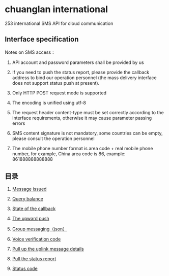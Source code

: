 # chuanglan international



253 international SMS API for cloud communication



## Interface specification



Notes on SMS access：

1. API account and password parameters shall be provided by us

2. If you need to push the status report, please provide the callback address to bind our operation personnel (the mass delivery interface does not support status push at present).

3. Only HTTP POST request mode is supported

4. The encoding is unified using utf-8

5. The request header content-type must be set correctly according to the interface requirements, otherwise it may cause parameter passing errors

6. SMS content signature is not mandatory, some countries can be empty, please consult the operation personnel

7. The mobile phone number format is area code + real mobile phone number, for example, China area code is 86, example: 861888888888888



## 目录



 1. [Message issued](docs/englishmessageIssued.md)

 1. [Query balance](docs/englishqueryBalance.md )

 1. [State of the callback](docs/englishVersion/englishcallBack.md)

 1. [The upward push](docs/englishupwardPush.md)

 1. [Group messaging（json）](docs/englishgroupMessaging.md)

 1. [Voice verification code](docs/englishvoiceVerificationCode.md)

 1. [Pull up the uplink message details](docs/englishpullDetail.md)

 1. [Pull the status report](docs/englishpullCallback.md)

 1. [Status code](docs/englishstatusCode.md)
